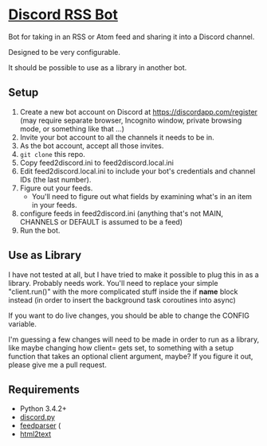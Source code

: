 # [Discord RSS Bot](https://github.com/freiheit/discord_rss_bot)

Bot for taking in an RSS or Atom feed and sharing it into a Discord channel.

Designed to be very configurable.

It should be possible to use as a library in another bot.

## Setup

1.  Create a new bot account on Discord at https://discordapp.com/register
    (may require separate browser, Incognito window, private browsing mode, or
    something like that ...)
2. Invite your bot account to all the channels it needs to be in.
3. As the bot account, accept all those invites.
4. `git clone` this repo.
5. Copy feed2discord.ini to feed2discord.local.ini
6. Edit feed2discord.local.ini to include your bot's credentials and channel IDs (the last number).
7. Figure out your feeds.
   - You'll need to figure out what fields by examining what's in an item in your feeds.
8. configure feeds in feed2discord.ini (anything that's not MAIN, CHANNELS or DEFAULT is assumed to be a feed)
9. Run the bot.

## Use as Library

I have not tested at all, but I have tried to make it possible to plug this
in as a library. Probably needs work. You'll need to replace your simple
"client.run()" with the more complicated stuff inside the if __name__ block
instead (in order to insert the background task coroutines into async)

If you want to do live changes, you should be able to change the CONFIG variable.

I'm guessing a few changes will need to be made in order to run as a
library, like maybe changing how client= gets set, to something with a
setup function that takes an optional client argument, maybe? If you figure
it out, please give me a pull request.

## Requirements
- Python 3.4.2+
- [discord.py](https://github.com/Rapptz/discord.py)
- [feedparser](https://pypi.python.org/pypi/feedparser) (
- [html2text](https://pypi.python.org/pypi/html2text)
